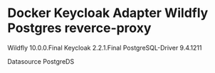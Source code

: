 # Docker Keycloak Adapter Wildfly Postgres reverce-proxy
Wildfly 10.0.0.Final
Keycloak 2.2.1.Final
PostgreSQL-Driver 9.4.1211

Datasource PostgreDS